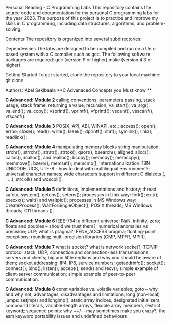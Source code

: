 Personal Reading - C Programming Labs
This repository contains the source code and documentation for my personal C programming labs for the year 2023. The purpose of this project is to practice and improve my skills in C programming, including data structures, algorithms, and problem-solving.

Contents
The repository is organized into several subdirectories:


Dependencies
The labs are designed to be compiled and run on a Unix-based system with a C compiler such as gcc. The following software packages are required:
gcc (version 9 or higher)
make (version 4.3 or higher)


Getting Started
To get started, clone the repository to your local machine:
git clone 

Authors:
Abel Sekibaala
**C Advanaced Concepts you Must know **

**C Advanced: Module 2**
calling conventions, parameters passing, stack usage, stack frame, returning a value, recursion;
va_start();
va_arg();
va_end();
va_copy();
vsprintf(), vprintf(), vfprintf();
vscanf(), vsscanf(), vfscanf()

**C Advanced: Module 3**
POSIX, API, ABI, WINAPI, etc.;
access();
open();
errno;
close();
read();
write();
lseek();
dprintf();
stat();
symlink(), link();
readlink();

**C Advanced: Module 4**
manipulating memory blocks
string manipulation: strchr(), strrchr(), strstr(), strtok();
qsort(), bsearch();
aligned_alloc(), calloc(), malloc(), and realloc();
bcopy();
memcpy();
memccpy();
memmove();
bzero();
memset();
memcmp();
Internationalization I18N
UNICODE. UCS, UTF-8 - how to deal with multilingual environment?;
universal character names;
wide characters support in different C dialects (, , …);
strcoll() and wcscoll();

**C Advanced: Module 5**
definitions, implementations and history;
thread safety;
system(), getenv(), setenv();
processes in Unix way:
fork();
exit();
execxx();
wait() and waitpid();
processes in MS Windows way:
CreateProcess();
WaitForSingleObject();
POSIX threads;
MS Windows threads;
C11 threads ().

**C Advanced: Module 6**
IEEE-754: a different universe;
NaN, infinity, zero;
floats and doubles – should we trust them?;
numerical anomalies vs precision;
ULP;
what is pragma?;
FENV_ACCESS pragma;
floating-point exceptions;
rounding;
multi-precision libraries (GMP, MPFR, MPIR).

**C Advanced: Module 7**
what is socket? what is network socket?;
TCP/IP protocol stack, UDP;
connection and connection-less transmissions;
servers and clients;
big and little endians and why you should be aware of them;
socket addressing: IP4, IP6, service numbers;
getaddrinfo();
socket();
connect();
bind();
listen();
accept();
send() and recv();
simple example of client-server communication;
simple example of peer-to-peer communication.

**C Advanced: Module 8**
const variables vs. volatile variables;
goto – why and why not, advantages, disadvantages and limitations;
long (non-local) jumps: setjmp() and longjmp();
static array indices, designated initializers, compound literals, variable-length arrays, flexible array members, restrict keyword;
sequence points: why ++/-- may sometimes make you crazy?;
the asm keyword
portability issues and undefined behaviours
